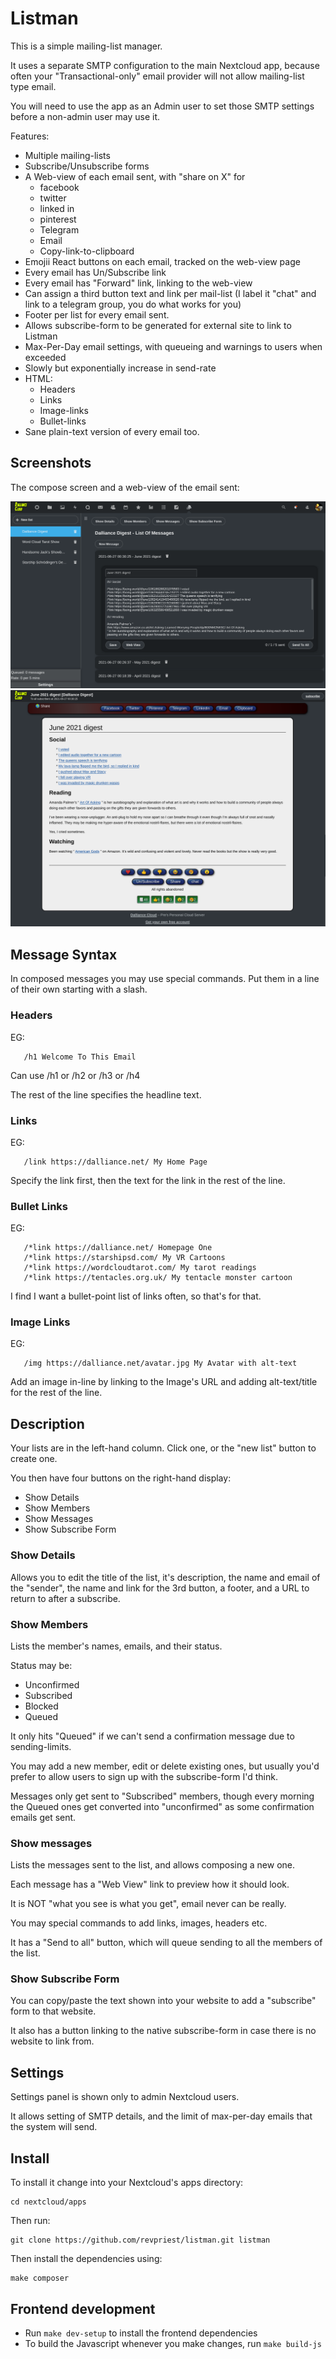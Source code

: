 # Listman

This is a simple mailing-list manager.

It uses a separate SMTP configuration to the main Nextcloud
app, because often your "Transactional-only" email provider
will not allow mailing-list type email.

You will need to use the app as an Admin user to set those
SMTP settings before a non-admin user may use it.

Features:

* Multiple mailing-lists
* Subscribe/Unsubscribe forms
* A Web-view of each email sent, with "share on X" for
  * facebook
  * twitter
  * linked in
  * pinterest
  * Telegram
  * Email
  * Copy-link-to-clipboard
* Emojii React buttons on each email, tracked on the web-view page
* Every email has Un/Subscribe link
* Every email has "Forward" link, linking to the web-view
* Can assign a third button text and link per mail-list (I label it "chat" and link to a telegram group, you do what works for you)
* Footer per list for every email sent. 
* Allows subscribe-form to be generated for external site to link to Listman
* Max-Per-Day email settings, with queueing and warnings to users when exceeded
* Slowly but exponentially increase in send-rate
* HTML:
  * Headers
  * Links
  * Image-links
  * Bullet-links
* Sane plain-text version of every email too.

## Screenshots

The compose screen and a web-view of the email sent:

![interface](img/screenshot/interface.png)
![email](img/screenshot/email.png)

## Message Syntax

In composed messages you may use special commands. Put them in a
line of their own starting with a slash.

### Headers
EG:
```
   /h1 Welcome To This Email
```

Can use /h1 or /h2 or /h3 or /h4 

The rest of the line specifies the headline text.

### Links
EG:
```
   /link https://dalliance.net/ My Home Page
```

Specify the link first, then the text for the link in the rest of the line.

### Bullet Links
EG:
```
   /*link https://dalliance.net/ Homepage One
   /*link https://starshipsd.com/ My VR Cartoons
   /*link https://wordcloudtarot.com/ My tarot readings
   /*link https://tentacles.org.uk/ My tentacle monster cartoon
```

I find I want a bullet-point list of links often, so that's
for that.

### Image Links
EG:
```
   /img https://dalliance.net/avatar.jpg My Avatar with alt-text
```

Add an image in-line by linking to the Image's URL and 
adding alt-text/title for the rest of the line.


## Description

Your lists are in the left-hand column. Click one, or the "new list" button to create one.

You then have four buttons on the right-hand display:
* Show Details
* Show Members
* Show Messages
* Show Subscribe Form

### Show Details
Allows you to edit the title of the list, it's description, the name
and email of the "sender", the name and link for the 3rd button,
a footer, and a URL to return to after a subscribe.

### Show Members
Lists the member's names, emails, and their status.

Status may be:
* Unconfirmed
* Subscribed
* Blocked
* Queued

It only hits "Queued" if we can't send a confirmation message
due to sending-limits.

You may add a new member, edit or delete existing ones,
but usually you'd prefer to allow users to sign up with
the subscribe-form I'd think.

Messages only get sent to "Subscribed" members, though
every morning the Queued ones get converted into "unconfirmed"
as some confirmation emails get sent.


### Show messages

Lists the messages sent to the list, and allows composing a new one.

Each message has a "Web View" link to preview how it should look.

It is NOT "what you see is what you get", email never can be really.

You may special commands to add links, images, headers etc.

It has a "Send to all" button, which will queue sending to all the members of the list.

### Show Subscribe Form

You can copy/paste the text shown into your website to 
add a "subscribe" form to that website.

It also has a button linking to the native subscribe-form
in case there is no website to link from.


## Settings

Settings panel is shown only to admin Nextcloud users.

It allows setting of SMTP details, and the limit of max-per-day
emails that the system will send.

## Install
To install it change into your Nextcloud's apps directory:

    cd nextcloud/apps

Then run:

    git clone https://github.com/revpriest/listman.git listman

Then install the dependencies using:

    make composer

## Frontend development

- Run `make dev-setup` to install the frontend dependencies
- To build the Javascript whenever you make changes, run `make build-js`

